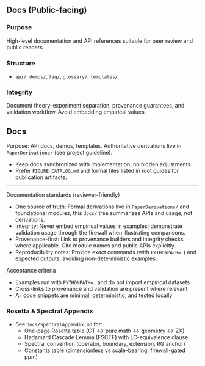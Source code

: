 ## Docs (Public-facing)

### Purpose
High-level documentation and API references suitable for peer review and public readers.

### Structure
- `api/`, `demos/`, `faq/`, `glossary/`, `templates/`

### Integrity
Document theory–experiment separation, provenance guarantees, and validation workflow. Avoid embedding empirical values.

## Docs

Purpose: API docs, demos, templates. Authoritative derivations live in `PaperDerivations/` (see project guideline).

- Keep docs synchronized with implementation; no hidden adjustments.
- Prefer `FIGURE_CATALOG.md` and formal files listed in root guides for publication artifacts.

---

Documentation standards (reviewer-friendly)

- One source of truth: Formal derivations live in `PaperDerivations/` and foundational modules; this `docs/` tree summarizes APIs and usage, not derivations.
- Integrity: Never embed empirical values in examples; demonstrate validation usage through the firewall when illustrating comparisons.
- Provenance-first: Link to provenance builders and integrity checks where applicable. Cite module names and public APIs explicitly.
- Reproducibility notes: Provide exact commands (with `PYTHONPATH=.`) and expected outputs, avoiding non-deterministic examples.

Acceptance criteria

- Examples run with `PYTHONPATH=.` and do not import empirical datasets
- Cross-links to provenance and validation are present where relevant
- All code snippets are minimal, deterministic, and tested locally

### Rosetta & Spectral Appendix
- See `docs/SpectralAppendix.md` for:
  - One-page Rosetta table (CT ↔ pure math ↔ geometry ↔ ZX)
  - Hadamard Cascade Lemma (FSCTF) with LC-equivalence clause
  - Spectral convention (operator, boundary, extension, RG anchor)
  - Constants table (dimensionless vs scale-bearing; firewall-gated ppm)